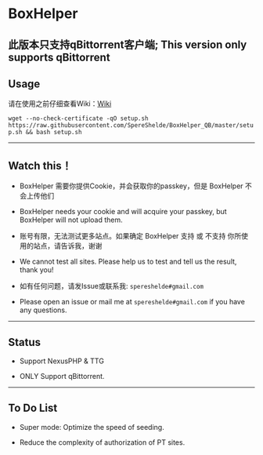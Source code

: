 # BoxHelper
## 此版本只支持qBittorrent客户端; This version only supports qBittorrent
## Usage

请在使用之前仔细查看Wiki：[Wiki](https://github.com/SpereShelde/BoxHelper_QB/wiki)

`wget --no-check-certificate -qO setup.sh https://raw.githubusercontent.com/SpereShelde/BoxHelper_QB/master/setup.sh && bash setup.sh`

---

## Watch this！ 

- BoxHelper 需要你提供Cookie，并会获取你的passkey，但是 BoxHelper 不会上传他们

- BoxHelper needs your cookie and will acquire your passkey, but BoxHelper will not upload them.

- 账号有限，无法测试更多站点。如果确定 BoxHelper 支持 或 不支持 你所使用的站点，请告诉我，谢谢

- We cannot test all sites. Please help us to test and tell us the result, thank you!

- 如有任何问题，请发Issue或联系我: `spereshelde#gmail.com`

- Please open an issue or mail me at `spereshelde#gmail.com` if you have any questions.

---

## Status

- Support NexusPHP & TTG

- ONLY Support qBittorrent.

---

## To Do List

- Super mode: Optimize the speed of seeding.

- Reduce the complexity of authorization of PT sites.
